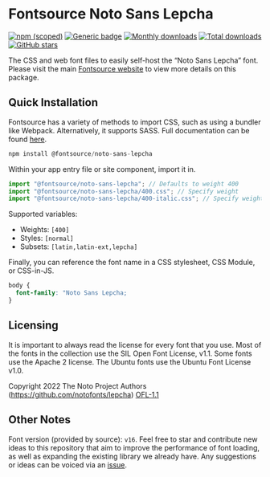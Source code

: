 # Fontsource Noto Sans Lepcha

[![npm (scoped)](https://img.shields.io/npm/v/@fontsource/noto-sans-lepcha?color=brightgreen)](https://www.npmjs.com/package/@fontsource/noto-sans-lepcha) [![Generic badge](https://img.shields.io/badge/fontsource-passing-brightgreen)](https://github.com/fontsource/fontsource) [![Monthly downloads](https://badgen.net/npm/dm/@fontsource/noto-sans-lepcha)](https://github.com/fontsource/fontsource) [![Total downloads](https://badgen.net/npm/dt/@fontsource/noto-sans-lepcha)](https://github.com/fontsource/fontsource) [![GitHub stars](https://img.shields.io/github/stars/fontsource/fontsource.svg?style=social&label=Star)](https://github.com/fontsource/fontsource/stargazers)

The CSS and web font files to easily self-host the “Noto Sans Lepcha” font. Please visit the main [Fontsource website](https://fontsource.org/fonts/noto-sans-lepcha) to view more details on this package.

## Quick Installation

Fontsource has a variety of methods to import CSS, such as using a bundler like Webpack. Alternatively, it supports SASS. Full documentation can be found [here](https://fontsource.org/docs/getting-started/introduction).

```javascript
npm install @fontsource/noto-sans-lepcha
```

Within your app entry file or site component, import it in.

```javascript
import "@fontsource/noto-sans-lepcha"; // Defaults to weight 400
import "@fontsource/noto-sans-lepcha/400.css"; // Specify weight
import "@fontsource/noto-sans-lepcha/400-italic.css"; // Specify weight and style

```

Supported variables:
- Weights: `[400]`
- Styles: `[normal]`
- Subsets: `[latin,latin-ext,lepcha]`

Finally, you can reference the font name in a CSS stylesheet, CSS Module, or CSS-in-JS.

```css
body {
  font-family: "Noto Sans Lepcha;
}
```

## Licensing
It is important to always read the license for every font that you use.
Most of the fonts in the collection use the SIL Open Font License, v1.1. Some fonts use the Apache 2 license. The Ubuntu fonts use the Ubuntu Font License v1.0.

Copyright 2022 The Noto Project Authors (https://github.com/notofonts/lepcha)
[OFL-1.1](http://scripts.sil.org/OFL)

## Other Notes
Font version (provided by source): `v16`.
Feel free to star and contribute new ideas to this repository that aim to improve the performance of font loading, as well as expanding the existing library we already have. Any suggestions or ideas can be voiced via an [issue](https://github.com/fontsource/fontsource/issues).